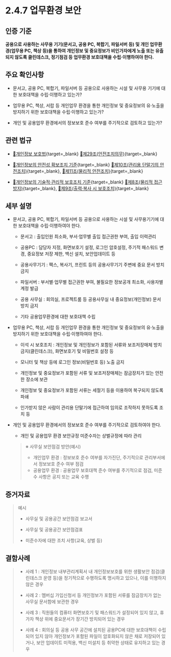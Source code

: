 # 2.4.7 업무환경 보안

## 인증 기준

**공용으로 사용하는 사무용 기기(문서고, 공용 PC, 복합기, 파일서버 등) 및 개인 업무환경(업무용 PC, 책상 등)을 통하여 개인정보 및 중요정보가 비인가자에게 노출 또는 유출되지 않도록 클린데스크, 정기점검 등 업무환경 보호대책을 수립·이행하여야 한다.**

## 주요 확인사항

- 문서고, 공용 PC, 복합기, 파일서버 등 공용으로 사용하는 시설 및 사무용 기기에 대한 보호대책을 수립·이행하고 있는가?

- 업무용 PC, 책상, 서랍 등 개인업무 환경을 통한 개인정보 및 중요정보의 유·노출을 방지하기 위한 보호대책을 수립·이행하고 있는가?

- 개인 및 공용업무 환경에서의 정보보호 준수 여부를 주기적으로 검토하고 있는가?

## 관련 법규

- [🔗개인정보 보호법][개인정보 보호법 제29조]{target=_blank} [🔗제29조(안전조치의무)][개인정보 보호법 제29조 부분]{target=_blank}

- [🔗개인정보의 안전성 확보조치 기준](https://www.law.go.kr/행정규칙/(개인정보보호위원회)개인정보의안전성확보조치기준/(2021-2,20210915)/제10조 "새 창에서 열기"){target=_blank} [🔗제10조(관리용 단말기의 안전조치)](https://www.law.go.kr/행정규칙/(개인정보보호위원회)개인정보의안전성확보조치기준/제10조 "새 창에서 열기"){target=_blank}, [🔗제11조(물리적 안전조치)][개인정보의 안전성 확보조치 기준 제11조]{target=_blank}

- [🔗개인정보의 기술적·관리적 보호조치 기준][개인정보의 기술적·관리적 보호조치 기준 제8조]{target=_blank} [🔗제8조(물리적 접근방지)][개인정보의 기술적·관리적 보호조치 기준 제8조]{target=_blank}, [🔗제9조(출력·복사 시 보호조치)](https://www.law.go.kr/행정규칙/(개인정보보호위원회)개인정보의기술적·관리적보호조치기준/제9조 "새 창에서 열기"){target=_blank}

## 세부 설명

- 문서고, 공용 PC, 복합기, 파일서버 등 공용으로 사용하는 시설 및 사무용기기에 대한 보호대책을 수립·이행하여야 한다.

    - 문서고 : 출입인원 최소화, 부서·업무별 출입 접근권한 부여, 출입 이력관리

    - 공용PC : 담당자 지정, 화면보호기 설정, 로그인 암호설정, 주기적 패스워드 변경, 중요정보 저장 제한, 백신 설치, 보안업데이트 등

    - 공용사무기기 : 팩스, 복사기, 프린트 등의 공용사무기기 주변에 중요 문서 방치 금지

    - 파일서버 : 부서별·업무별 접근권한 부여, 불필요한 정보공개 최소화, 사용자별 계정 발급

    - 공용 사무실 : 회의실, 프로젝트룸 등 공용사무실 내 중요정보(개인정보) 문서 방치 금지

    - 기타 공용업무환경에 대한 보호대책 수립

- 업무용 PC, 책상, 서랍 등 개인업무 환경을 통한 개인정보 및 중요정보의 유·노출을 방지하기 위한 보호대책을 수립·이행하여야 한다.

    - 이석 시 보호조치 : 개인정보 및 개인정보가 포함된 서류와 보조저장매체 방치 금지(클린데스크), 화면보호기 및 비밀번호 설정 등

    - 모니터 및 책상 등에 로그인 정보(비밀번호 등) 노출 금지

    - 개인정보 및 중요정보가 포함된 서류 및 보조저장매체는 잠금장치가 있는 안전한 장소에 보관

    - 개인정보 및 중요정보가 포함된 서류는 세절기 등을 이용하여 복구되지 않도록 파쇄

    - 인가받지 않은 사람이 관리용 단말기에 접근하여 임의로 조작하지 못하도록 조치 등

- 개인 및 공용업무 환경에서의 정보보호 준수 여부를 주기적으로 검토하여야 한다.

    - 개인 및 공용업무 환경 보안규정 미준수자는 상벌규정에 따라 관리
    >
    > ※ 사무실 보안점검 방안(예시)
    >
    > - 개인업무 환경 : 정보보호 준수 여부를 자가진단, 주기적으로 관리부서에서 정보보호 준수 여부 점검
    > - 공용업무 환경 : 공용업무 보호대책 준수 여부를 주기적으로 점검, 미준수 사항은 공지 또는 교육 수행

## 증거자료

> 예시
>
> - 사무실 및 공용공간 보안점검 보고서
>
> - 사무실 및 공용공간 보안점검표
>
> - 미준수자에 대한 조치 사항(교육, 상벌 등)

## 결함사례

> - 사례 1 : 개인정보 내부관리계획서 내 개인정보보호를 위한 생활보안 점검(클린데스크 운영 등)을 정기적으로 수행하도록 명시하고 있으나, 이를 이행하지 않은 경우
>
> - 사례 2 : 멤버십 가입신청서 등 개인정보가 포함된 서류를 잠금장치가 없는 사무실 문서함에 보관한 경우
>
> - 사례 3 : 직원들의 컴퓨터 화면보호기 및 패스워드가 설정되어 있지 않고, 휴가자 책상 위에 중요문서가 장기간 방치되어 있는 경우
>
> - 사례 4 : 회의실 등 공용 사무 공간에 설치된 공용PC에 대한 보호대책이 수립되어 있지 않아 개인정보가 포함된 파일이 암호화되지 않은 채로 저장되어 있거나, 보안 업데이트 미적용, 백신 미설치 등 취약한 상태로 유지하고 있는 경우

[개인정보 보호법 제29조]: https://www.law.go.kr/법령/개인정보보호법/(20200805,16930,20200204)/제29조 "개인정보 보호법 제29조"
[개인정보 보호법 제29조 부분]: https://www.law.go.kr/법령/개인정보보호법/제29조 "개인정보 보호법 제29조 부분"

[개인정보의 안전성 확보조치 기준 제11조]: https://www.law.go.kr/행정규칙/(개인정보보호위원회)개인정보의안전성확보조치기준/(2021-2,20210915)/제11조 "개인정보의 안전성 확보조치 기준 제11조"

[개인정보의 기술적·관리적 보호조치 기준 제8조]: https://www.law.go.kr/행정규칙/(개인정보보호위원회)개인정보의기술적·관리적보호조치기준/(2021-3,20210915)/제8조 "개인정보의 기술적·관리적 보호조치 기준 제8조"
